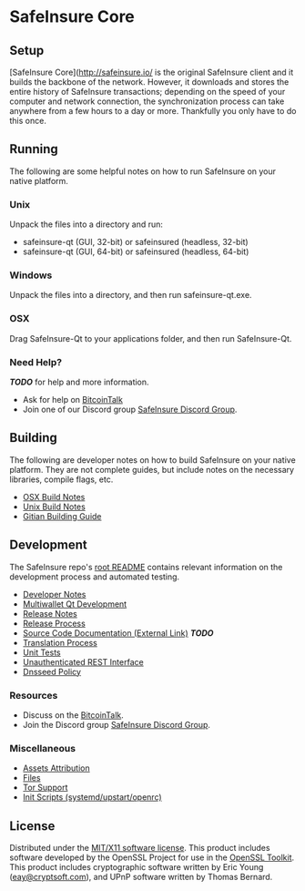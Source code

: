 SafeInsure Core
=====================

Setup
---------------------
[SafeInsure Core](http://safeinsure.io/ is the original SafeInsure client and it builds the backbone of the network. However, it downloads and stores the entire history of SafeInsure transactions; depending on the speed of your computer and network connection, the synchronization process can take anywhere from a few hours to a day or more. Thankfully you only have to do this once.

Running
---------------------
The following are some helpful notes on how to run SafeInsure on your native platform.

### Unix

Unpack the files into a directory and run:

- safeinsure-qt (GUI, 32-bit) or safeinsured (headless, 32-bit)
- safeinsure-qt (GUI, 64-bit) or safeinsured (headless, 64-bit)

### Windows

Unpack the files into a directory, and then run safeinsure-qt.exe.

### OSX

Drag SafeInsure-Qt to your applications folder, and then run SafeInsure-Qt.

### Need Help?

***TODO***
for help and more information.
* Ask for help on [BitcoinTalk](https://bitcointalk.org/index.php?topic=5031712.0)
* Join one of our Discord group [SafeInsure Discord Group](https://discord.gg/7rDuEwm).

Building
---------------------
The following are developer notes on how to build SafeInsure on your native platform. They are not complete guides, but include notes on the necessary libraries, compile flags, etc.

- [OSX Build Notes](build-osx.md)
- [Unix Build Notes](build-unix.md)
- [Gitian Building Guide](gitian-building.md)

Development
---------------------
The SafeInsure repo's [root README](https://github.com/safeinsure/sins-coin/blob/master/README.md) contains relevant information on the development process and automated testing.

- [Developer Notes](developer-notes.md)
- [Multiwallet Qt Development](multiwallet-qt.md)
- [Release Notes](release-notes.md)
- [Release Process](release-process.md)
- [Source Code Documentation (External Link)](https://dev.visucore.com/bitcoin/doxygen/) ***TODO***
- [Translation Process](translation_process.md)
- [Unit Tests](unit-tests.md)
- [Unauthenticated REST Interface](REST-interface.md)
- [Dnsseed Policy](dnsseed-policy.md)

### Resources

* Discuss on the [BitcoinTalk](https://bitcointalk.org/index.php?topic=5031712.0).
* Join the Discord group [SafeInsure Discord Group](https://discord.gg/7rDuEwm).

### Miscellaneous
- [Assets Attribution](assets-attribution.md)
- [Files](files.md)
- [Tor Support](tor.md)
- [Init Scripts (systemd/upstart/openrc)](init.md)

License
---------------------
Distributed under the [MIT/X11 software license](http://www.opensource.org/licenses/mit-license.php).
This product includes software developed by the OpenSSL Project for use in the [OpenSSL Toolkit](https://www.openssl.org/). This product includes
cryptographic software written by Eric Young ([eay@cryptsoft.com](mailto:eay@cryptsoft.com)), and UPnP software written by Thomas Bernard.
